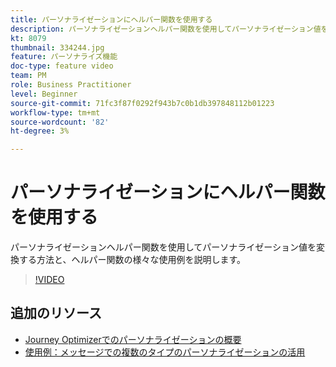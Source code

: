 ```yaml
---
title: パーソナライゼーションにヘルパー関数を使用する
description: パーソナライゼーションヘルパー関数を使用してパーソナライゼーション値を変換する方法と、ヘルパー関数の様々な使用例を説明します。
kt: 8079
thumbnail: 334244.jpg
feature: パーソナライズ機能
doc-type: feature video
team: PM
role: Business Practitioner
level: Beginner
source-git-commit: 71fc3f87f0292f943b7c0b1db397848112b01223
workflow-type: tm+mt
source-wordcount: '82'
ht-degree: 3%

---
```



# パーソナライゼーションにヘルパー関数を使用する

パーソナライゼーションヘルパー関数を使用してパーソナライゼーション値を変換する方法と、ヘルパー関数の様々な使用例を説明します。

>[!VIDEO](https://video.tv.adobe.com/v/334244?quality=12)

## 追加のリソース

* [Journey Optimizerでのパーソナライゼーションの概要](https://experienceleague.adobe.com/docs/journey-optimizer/using/create-messages/personalization/personalize.html)
* [使用例：メッセージでの複数のタイプのパーソナライゼーションの活用](https://experienceleague.adobe.com/docs/journey-optimizer/using/create-messages/personalization/personalization-use-case.html)

